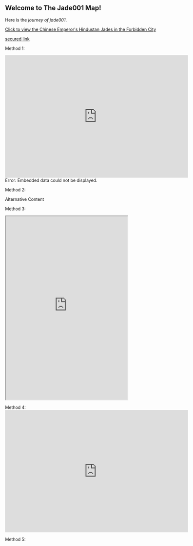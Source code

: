 ## Welcome to The Jade001 Map!

Here is the *journey of jade001*.

[Click to view the Chinese Emperor's Hindustan Jades in the Forbidden City](https://thefcmapsearchsample.netlify.app/)

<div>
      <p><a href="https://htmltesttt.netlify.app">secured link</a></p>
</div>

Method 1:

<object data="https://htmltesttt.netlify.app" width="600" height="400">
    <embed src="https://htmltesttt.netlify.app" width="600" height="400"> </embed>
    Error: Embedded data could not be displayed.
</object>

Method 2:

<object data="https://htmltesttt.netlify.app"
width="600"
height="400"
type="text/html">
    Alternative Content
</object>

Method 3:
<iframe src="https://htmltesttt.netlify.app" height="600" width="400"></iframe>

Method 4:
<embed src="https://htmltesttt.netlify.app"
width=600
height=400
onerror="alert('URL invalid !!');" />

Method 5:
<!-- Resources on other origins must be CORS-enabled. -->
<link rel="import" href="https://htmltesttt.netlify.app">
